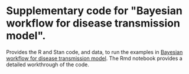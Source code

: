 # Supplementary code for "Bayesian workflow for disease transmission model".

Provides the R and Stan code, and data, to run the examples in [Bayesian workflow for disease transmission model](https://arxiv.org/abs/2006.02985).
The Rmd notebook provides a detailed workthrough of the code.
